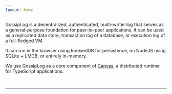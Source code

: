 ```yaml
---
layout: home
---
```


<HeroRow text="A replicated log for decentralized applications" :image="{ light: '/graphic_mainframe_1.png', dark: '/graphic_mainframe_2.png' }">
  <HeroAction theme="brand big" text="Docs" href="./intro" />
  <HeroAction theme="alt big" text="Code" href="https://github.com/canvasxyz/canvas/tree/main/packages/gossiplog" target="_blank" noreferrer noopener/>
</HeroRow>

GossipLog is a decentralized, authenticated, multi-writer log that
serves as a general-purpose foundation for peer-to-peer
applications. It can be used as a replicated data store, transaction
log of a database, or execution log of a full-fledged VM.

It can run in the browser using IndexedDB for persistence, on
NodeJS using SQLite + LMDB, or entirely in-memory.

We use GossipLog as a core component of [Canvas](https://canvas.xyz),
a distributed runtime for TypeScript applications.

<br/>

---

<HomepageFooter />